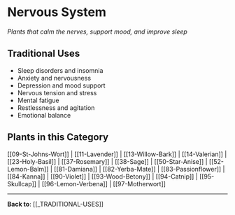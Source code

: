 # Nervous System

*Plants that calm the nerves, support mood, and improve sleep*

## Traditional Uses
- Sleep disorders and insomnia
- Anxiety and nervousness
- Depression and mood support
- Nervous tension and stress
- Mental fatigue
- Restlessness and agitation
- Emotional balance

## Plants in this Category

[[09-St-Johns-Wort]] | [[11-Lavender]] | [[13-Willow-Bark]] | [[14-Valerian]] | [[23-Holy-Basil]] | [[37-Rosemary]] | [[38-Sage]] | [[50-Star-Anise]] | [[52-Lemon-Balm]] | [[81-Damiana]] | [[82-Yerba-Mate]] | [[83-Passionflower]] | [[84-Kanna]] | [[90-Violet]] | [[93-Wood-Betony]] | [[94-Catnip]] | [[95-Skullcap]] | [[96-Lemon-Verbena]] | [[97-Motherwort]]

---

**Back to**: [[_TRADITIONAL-USES]]